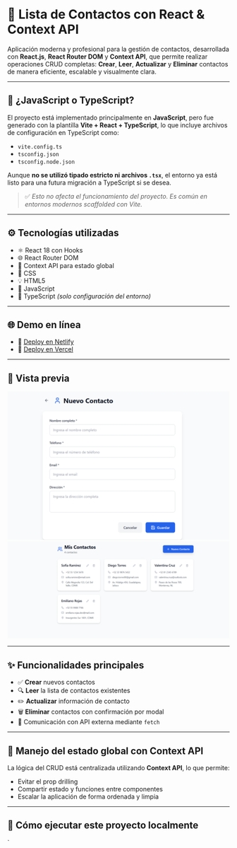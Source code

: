 # 📒 Lista de Contactos con React & Context API

Aplicación moderna y profesional para la gestión de contactos, desarrollada con **React.js**, **React Router DOM** y **Context API**, que permite realizar operaciones CRUD completas: **Crear**, **Leer**, **Actualizar** y **Eliminar** contactos de manera eficiente, escalable y visualmente clara.

---

## 📘 ¿JavaScript o TypeScript?

El proyecto está implementado principalmente en **JavaScript**, pero fue generado con la plantilla **Vite + React + TypeScript**, lo que incluye archivos de configuración en TypeScript como:

- `vite.config.ts`
- `tsconfig.json`
- `tsconfig.node.json`

Aunque **no se utilizó tipado estricto ni archivos `.tsx`**, el entorno ya está listo para una futura migración a TypeScript si se desea.

> ✅ *Esto no afecta el funcionamiento del proyecto. Es común en entornos modernos scaffolded con Vite.*

---

## ⚙️ Tecnologías utilizadas

- ⚛️ React 18 con Hooks
- 🌐 React Router DOM
- 🧠 Context API para estado global
- 🎨 CSS
- 💡 HTML5
- 🔧 JavaScript
- 🧩 TypeScript *(solo configuración del entorno)*

---

## 🌐 Demo en línea

- 🔗 [Deploy en Netlify](https://listasdecontactosbootcamprj.netlify.app/)
- 🔗 [Deploy en Vercel](https://listadecontactosbootcamp-lskt.vercel.app/)

---

## 📸 Vista previa

![Vista previa 1](https://github.com/PatsyBarcena/listasdecontactosbootcampRJ/blob/main/listadecontactosvistaprevia1.png)
![Vista previa 2](https://github.com/PatsyBarcena/listasdecontactosbootcampRJ/blob/main/listadecontactosvistaprevia2.png)

---

## ✨ Funcionalidades principales

- ✅ **Crear** nuevos contactos
- 🔍 **Leer** la lista de contactos existentes
- ✏️ **Actualizar** información de contacto
- 🗑️ **Eliminar** contactos con confirmación por modal
- 🔄 Comunicación con API externa mediante `fetch`

---

## 🧠 Manejo del estado global con Context API

La lógica del CRUD está centralizada utilizando **Context API**, lo que permite:

- Evitar el prop drilling
- Compartir estado y funciones entre componentes
- Escalar la aplicación de forma ordenada y limpia

---

## 🚀 Cómo ejecutar este proyecto localmente

`
